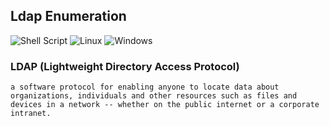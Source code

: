 ## Ldap Enumeration
![Shell Script](https://img.shields.io/badge/shell_script-%23121011.svg?style=for-the-badge&logo=gnu-bash&logoColor=white) ![Linux](https://img.shields.io/badge/Linux-FCC624?style=for-the-badge&logo=linux&logoColor=black) ![Windows](https://img.shields.io/badge/Windows-0078D6?style=for-the-badge&logo=windows&logoColor=white)

### LDAP (Lightweight Directory Access Protocol) 
    a software protocol for enabling anyone to locate data about organizations, individuals and other resources such as files and devices in a network -- whether on the public internet or a corporate intranet.
